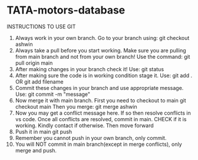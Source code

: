 # TATA-motors-database
INSTRUCTIONS TO USE GIT
1) Always work in your own branch. Go to your branch using:
git checkout ashwin
2) Always take a pull before you start working. Make sure you are pulling from main branch
and not from your own branch! Use the command:
git pull origin main
3) After making changes in your branch check it! Use:
git status
4) After making sure the code is in working condition stage it. Use:
git add .
OR
git add filename
5) Commit these changes in your branch and use appropriate message. Use:
git commit -m "message"
6) Now merge it with main branch. First you need to checkout to main 
git checkout main
Then you merge:
git merge ashwin
7) Now you may get a conflict message here. If so then resolve conflicts in vs code. Once all conflicts are resolved, commit in main. CHECK if it is working. Kindly contact if otherwise. Then move forward
8) Push it in main
git push
9) Remember you cannot push in your own branch, only commit.
10) You will NOT commit in main branch(except in merge conflicts), only merge and push.